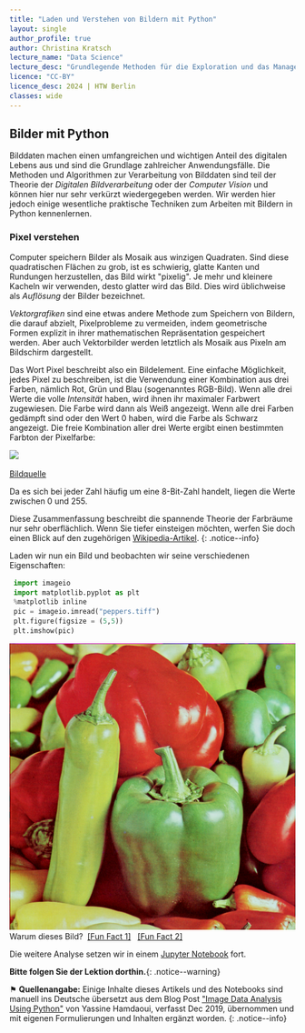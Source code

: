 ```yaml
---
title: "Laden und Verstehen von Bildern mit Python"
layout: single
author_profile: true
author: Christina Kratsch
lecture_name: "Data Science"
lecture_desc: "Grundlegende Methoden für die Exploration und das Management von Daten."
licence: "CC-BY"
licence_desc: 2024 | HTW Berlin 
classes: wide
---
```



## Bilder mit Python 

Bilddaten machen einen umfangreichen und wichtigen Anteil des digitalen Lebens aus und sind die Grundlage zahlreicher Anwendungsfälle. Die Methoden und Algorithmen zur Verarbeitung von Bilddaten sind teil der Theorie der *Digitalen Bildverarbeitung* oder der *Computer Vision* und können hier nur sehr verkürzt wiedergegeben werden. Wir werden hier jedoch einige wesentliche praktische Techniken zum Arbeiten mit Bildern in Python kennenlernen.


### Pixel verstehen

Computer speichern Bilder als Mosaik aus winzigen Quadraten. Sind diese quadratischen Flächen zu grob, ist es schwierig, glatte Kanten und Rundungen herzustellen, das Bild wirkt "pixelig". Je mehr und kleinere Kacheln wir verwenden, desto glatter wird das Bild. Dies wird üblichweise als *Auflösung* der Bilder bezeichnet.

*Vektorgrafiken* sind eine etwas andere Methode zum Speichern von Bildern, die darauf abzielt, Pixelprobleme zu vermeiden, indem geometrische Formen explizit in ihrer mathematischen Repräsentation gespeichert werden. Aber auch Vektorbilder werden letztlich als Mosaik aus Pixeln am Bildschirm dargestellt. 

Das Wort Pixel beschreibt also ein Bildelement. Eine einfache Möglichkeit, jedes Pixel zu beschreiben, ist die Verwendung einer Kombination aus drei Farben, nämlich Rot, Grün und Blau (sogenanntes RGB-Bild). Wenn alle drei Werte die volle *Intensität* haben, wird ihnen ihr maximaler Farbwert zugewiesen. Die Farbe wird dann als Weiß angezeigt. Wenn alle drei Farben gedämpft sind oder den Wert 0 haben, wird die Farbe als Schwarz angezeigt. Die freie Kombination aller drei Werte ergibt einen bestimmten Farbton der Pixelfarbe:

![](https://miro.medium.com/v2/resize:fit:640/format:webp/1*y0nV4cWk3KbzXSe9dIWL5g.jpeg)

[Bildquelle](https://towardsdatascience.com/image-data-analysis-using-python-edddfdf128f4)

Da es sich bei jeder Zahl häufig um eine 8-Bit-Zahl handelt, liegen die Werte zwischen 0 und 255.

Diese Zusammenfassung beschreibt die spannende Theorie der Farbräume nur sehr oberflächlich. Wenn Sie tiefer einsteigen möchten, werfen Sie doch einen Blick auf den zugehörigen [Wikipedia-Artikel](https://de.wikipedia.org/wiki/RGB-Farbraum).
{: .notice--info}


Laden wir nun ein Bild und beobachten wir seine verschiedenen Eigenschaften:

```python
 import imageio
 import matplotlib.pyplot as plt
 %matplotlib inline
 pic = imageio.imread("peppers.tiff")
 plt.figure(figsize = (5,5))
 plt.imshow(pic)
```

![](./img/peppers.png)
<br>
Warum dieses Bild?&nbsp; [[Fun Fact 1]](https://en.wikipedia.org/wiki/Lenna)&nbsp;&nbsp;  [[Fun Fact 2]](https://www.tandfonline.com/doi/full/10.1080/09500340.2016.1270881)


Die weitere Analyse setzen wir in einem [Jupyter Notebook](./Study_Lena.ipynb) fort. 

**Bitte folgen Sie der Lektion dorthin.**{: .notice--warning}



⚑ **Quellenangabe:** Einige Inhalte dieses Artikels und des Notebooks sind manuell ins Deutsche übersetzt aus dem Blog Post ["Image Data Analysis Using Python"](https://towardsdatascience.com/image-data-analysis-using-python-edddfdf128f4) von Yassine Hamdaoui, verfasst Dec 2019, übernommen und mit eigenen Formulierungen und Inhalten ergänzt worden.
{: .notice--info}